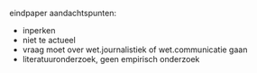 eindpaper aandachtspunten:
- inperken
- niet te actueel
- vraag moet over wet.journalistiek of wet.communicatie gaan
- literatuuronderzoek, geen empirisch onderzoek